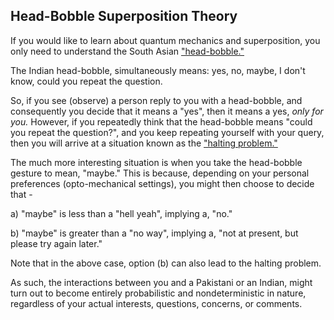 ## Head-Bobble Superposition Theory

If you would like to learn about quantum mechanics and superposition, you only need to understand the South Asian ["head-bobble."](https://youtu.be/EoJ4Bvsq7gQ?si=XE7_cji4IxuX7f6T)

The Indian head-bobble, simultaneously means: yes, no, maybe, I don't know, could you repeat the question. 

So, if you see (observe) a person reply to you with a head-bobble, and consequently you decide that it means a "yes", then it means a yes, *only for you.* However, if you repeatedly think that the head-bobble means "could you repeat the question?", and you keep repeating yourself with your query, then you will arrive at a situation known as the ["halting problem."](https://en.wikipedia.org/wiki/Halting_problem) 

The much more interesting situation is when you take the head-bobble gesture to mean, "maybe." This is because, depending on your personal preferences (opto-mechanical settings), you might then choose to decide that - 

a) "maybe" is less than a "hell yeah", implying a, "no."

b) "maybe" is greater than a "no way", implying a, "not at present, but please try again later." 


Note that in the above case, option (b) can also lead to the halting problem.

As such, the interactions between you and a Pakistani or an Indian, might turn out to become entirely probabilistic and nondeterministic in nature, regardless of your actual interests, questions, concerns, or comments. 